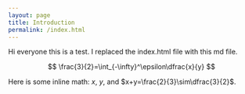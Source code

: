 ```yaml
---
layout: page
title: Introduction
permalink: /index.html
---
```


Hi everyone this is a test.  I replaced the index.html file with this md file.

$$
\frac{3}{2}=\int_{-\infty}^\epsilon\dfrac{x}{y}
$$

Here is some inline math: $x$, $y$, and $x+y=\frac{2}{3}\sim\dfrac{3}{2}$.